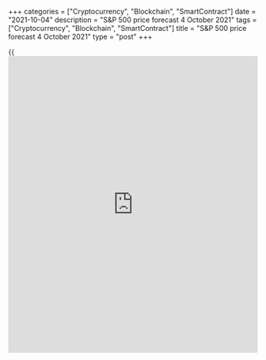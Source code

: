 +++
categories = ["Cryptocurrency", "Blockchain", "SmartContract"]
date = "2021-10-04"
description = "S&P 500 price forecast 4 October 2021"
tags = ["Cryptocurrency", "Blockchain", "SmartContract"]
title = "S&P 500 price forecast 4 October 2021"
type = "post"
+++

{{<iframe id="large-banner" src="https://www.bounty.group/#slide=25.0" width="100%" height="600" scrolling="no" style="border: 0px solid rgb(216, 221, 230); border-radius: 3px;">}}

2021-10-04

2021-10-04

S&P 500 is on the rise. Forecast as of 04.10.2021Dmitri Demidenko

A lot depends on the [S&P 500][1]. It shows [investor](https://www.fintechee.com/tutorial-for-forex-trading/investor-mode/)s' risk appetite and
reflects the strength of the US economy. The position of emerging-market
currencies also depends on the index. What's next for the US stock
market in 2022? Let us discuss the market outlook and make up a trading
plan.

## Fundamental S&P 500 forecast for a year

The [S&P 500][1]'s September fall (almost 5%) is the worst since March
2020. It has cast doubt on the strategy of unrestrained buying of US
stocks in the absence of other alternatives. It is obvious that 2022 for
the S&P 500 will not be as good as 2021, because many of the bullish
factors have already been taken into account. Is there a serious
correction in the stock market or will it get off with just a fright?
Will small corrections continue to attract buyers?

Fed's cheap liquidity, a booming US economic recovery, impressive
corporate profits and low debt market rates are the main drivers of the
[S&P 500][1]'s rally (more than 15%) since the beginning of the year.
The rapid rise in debt market rates at the end of September was the main
driver of S&P 500 correction, as [investor](https://www.fintechee.com/tutorial-for-forex-trading/investor-mode/)s gradually realize that low
bond yields can no longer serve as a safety cushion for stocks.

Liquidity flows decline, as well as the QE tapering, are expected in
2022. The economy is returning to its normal state. It will absorb more
money than before. The balances, including in the form of reinvestment
by the central bank of income from the securities to be redeemed, will
continue to flow to the stock market.

Despite the potential acceleration of US GDP in the fourth quarter after
an unimpressive third, the US economy can hardly be expected to grow
3-4% next year. It will affect corporate profits along with high prices,
supply chain problems and labor shortages. The profits will no longer be
huge, but they will continue to grow. This is good [news](https://www.letsplayfx.com/blog/forex-news-website/) for the [S&P
500][1]. History shows that the index never fell when the financial
performance of companies improved.

### Dynamics of the [S&P 500][1] and earnings per share

 _Source: Nordea Markets._

Treasury yields are likely to continue to go up. However, opinions on
this matter were divided. After an impressive rise in the last decade of
September, some [investor](https://www.fintechee.com/tutorial-for-forex-trading/investor-mode/)s felt that reaching the 2% mark on 10-year
securities was a done deal. Others, on the other hand, are not sure if
the rally will continue. They argue that when the Fed's neutral rate is
below 2%, it is difficult to expect yields to be substantially higher.
You need to understand that firstly, higher borrowing costs are negative
for stocks, as they reduce profits. Secondly, they have a positive
effect, as they indicate the strength of the US economy.

Thus, less liquidity, lower growth rates of US GDP and corporate
profits, and higher debt rates suggest that, firstly, the [S&P 500][1]
will not be able to rise by 15% in 2022. Secondly, the volatility of the
stock index will be significantly higher than in 2021. As a result, the
previous strategy to buy as soon as the price fell slightly will be
ineffective.

### [S&P 500][1] trading plan for a year

Over the 12-month investment horizon, I expect a wide 4150 - 4650
trading range in the [S&P 500][1] and recommend looking closely at
cyclical stocks in the fourth quarter and sales of tech stocks if US
Treasury yields rise.







## Price chart of SPX in real time mode

The content of this article reflects the author’s opinion and does not
necessarily reflect the official position of LiteForex. The material
published on this page is provided for informational purposes only and
should not be considered as the provision of investment advice for the
purposes of Directive 2004/39/EC.

Rate this article:

{{value}}

( {{count}} {{title}} )

   1. my.liteforex.com/trading/chart?symbol=SPX&returnUrl=true